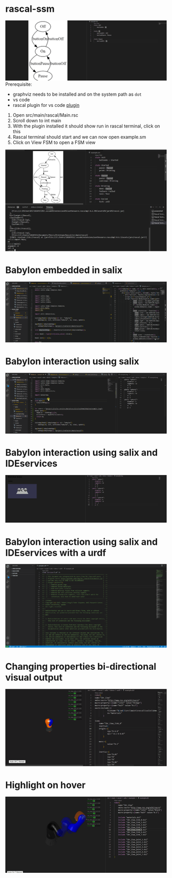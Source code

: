 # rascal-ssm

![Animated preview](live-fsm.gif)
Prerequisite:
* graphviz needs to be installed and on the system path as `dot`
* vs code
* rascal plugin for vs code [plugin](https://marketplace.visualstudio.com/items?itemName=usethesource.rascalmpl)


1. Open src/main/rascal/Main.rsc
2. Scroll down to int main
3. With the plugin installed it should show run in rascal terminal, click on this
4. Rascal terminal should start and we can now open example.sm
5. Click on View FSM to open a FSM view

![Preview](preview.PNG)

# Babylon embedded in salix

![Babylon embedded in salix](babylon-preview.gif)

# Babylon interaction using salix

![Babylon interaction using salix](babylon-preview2.gif)

# Babylon interaction using salix and IDEservices

![Babylon interaction using salix and IDEservices](babylon-preview3.gif)

# Babylon interaction using salix and IDEservices with a urdf 

![Babylon interaction using salix and IDEservices with a urdf viewer](babylon-preview4.gif)

# Changing properties bi-directional visual output
![Changing properties visual output](working_prototype_change.gif)

# Highlight on hover
![Babylon interaction using salix and IDEservices with a urdf viewer](highlighting_on_hover.gif)